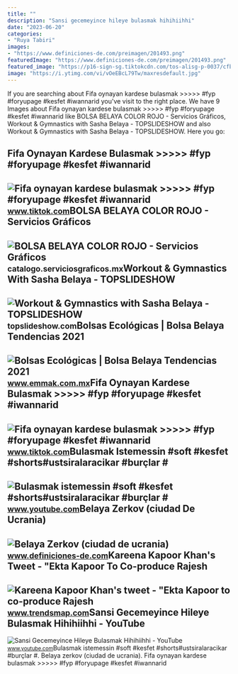 ```yaml
---
title: ""
description: "Sansi gecemeyince hileye bulasmak hihihiihhi"
date: "2023-06-20"
categories:
- "Ruya Tabiri"
images:
- "https://www.definiciones-de.com/preimagen/201493.png"
featuredImage: "https://www.definiciones-de.com/preimagen/201493.png"
featured_image: "https://p16-sign-sg.tiktokcdn.com/tos-alisg-p-0037/cfb60d1f9c9d4fc996ea2f00e37a6ca3_1654531865~tplv-dmt-logom:tos-alisg-i-0068/c4372ae2645f4414a8c8859660e52a9e.image?x-expires=1697403600&amp;x-signature=HOYQw1fzECqlAiZDsFd4zwFrRSc%3D"
image: "https://i.ytimg.com/vi/vOeEBcL79Tw/maxresdefault.jpg"
---
```


If you are searching about Fifa oynayan kardese bulasmak &gt;&gt;&gt;&gt;&gt; #fyp #foryupage #kesfet #iwannarid you've visit to the right place. We have 9 Images about Fifa oynayan kardese bulasmak &gt;&gt;&gt;&gt;&gt; #fyp #foryupage #kesfet #iwannarid like BOLSA BELAYA COLOR ROJO - Servicios Gráficos, Workout &amp; Gymnastics with Sasha Belaya - TOPSLIDESHOW and also Workout &amp; Gymnastics with Sasha Belaya - TOPSLIDESHOW. Here you go:

Fifa Oynayan Kardese Bulasmak &gt;&gt;&gt;&gt;&gt; #fyp #foryupage #kesfet #iwannarid
-------------------------------------------------------------------------------------

 ![Fifa oynayan kardese bulasmak >>>>> #fyp #foryupage #kesfet #iwannarid](https://p16-sign-sg.tiktokcdn.com/tos-alisg-p-0037/cfb60d1f9c9d4fc996ea2f00e37a6ca3_1654531865~tplv-photomode-video-share-card:630:630:20.jpeg?x-expires=1697835600&x-signature=js69hNswJUtlUrlGg4bbhXehMbU%3D) <small>www.tiktok.com</small>BOLSA BELAYA COLOR ROJO - Servicios Gráficos
--------------------------------------------

 ![BOLSA BELAYA COLOR ROJO - Servicios Gráficos](https://catalogo.serviciosgraficos.mx/img_db/SIN-075-R.jpg) <small>catalogo.serviciosgraficos.mx</small>Workout &amp; Gymnastics With Sasha Belaya - TOPSLIDESHOW
---------------------------------------------------------

 ![Workout & Gymnastics with Sasha Belaya - TOPSLIDESHOW](https://topslideshow.com/wp-content/uploads/2022/11/maxresdefault-1-1.jpg) <small>topslideshow.com</small>Bolsas Ecológicas | Bolsa Belaya Tendencias 2021
------------------------------------------------

 ![Bolsas Ecológicas | Bolsa Belaya Tendencias 2021](https://www.emmak.com.mx/wp-content/uploads/2021/01/Bolsa-belaya.png) <small>www.emmak.com.mx</small>Fifa Oynayan Kardese Bulasmak &gt;&gt;&gt;&gt;&gt; #fyp #foryupage #kesfet #iwannarid
-------------------------------------------------------------------------------------

 ![Fifa oynayan kardese bulasmak >>>>> #fyp #foryupage #kesfet #iwannarid](https://p16-sign-sg.tiktokcdn.com/tos-alisg-p-0037/cfb60d1f9c9d4fc996ea2f00e37a6ca3_1654531865~tplv-dmt-logom:tos-alisg-i-0068/c4372ae2645f4414a8c8859660e52a9e.image?x-expires=1697403600&x-signature=HOYQw1fzECqlAiZDsFd4zwFrRSc%3D) <small>www.tiktok.com</small>Bulasmak Istemessin #soft #kesfet #shorts#ustsiralaracikar #burçlar #
---------------------------------------------------------------------

 ![Bulasmak istemessin #soft #kesfet #shorts#ustsiralaracikar #burçlar #](https://i.ytimg.com/vi/dcqjcBVHBOU/maxres2.jpg?sqp=-oaymwEoCIAKENAF8quKqQMcGADwAQH4AZQDgALQBYoCDAgAEAEYfyAqKCYwDw==&rs=AOn4CLCjEwOe-XBYanPEwXwek_tWEpbAaQ) <small>www.youtube.com</small>Belaya Zerkov (ciudad De Ucrania)
---------------------------------

 ![Belaya Zerkov (ciudad de ucrania)](https://www.definiciones-de.com/preimagen/201493.png) <small>www.definiciones-de.com</small>Kareena Kapoor Khan's Tweet - "Ekta Kapoor To Co-produce Rajesh
---------------------------------------------------------------

 ![Kareena Kapoor Khan's tweet - "Ekta Kapoor to co-produce Rajesh](https://pbs.twimg.com/media/Fcyada8X0AANSFu.jpg) <small>www.trendsmap.com</small>Sansi Gecemeyince Hileye Bulasmak Hihihiihhi - YouTube
------------------------------------------------------

 ![Sansi Gecemeyince Hileye Bulasmak Hihihiihhi - YouTube](https://i.ytimg.com/vi/vOeEBcL79Tw/maxresdefault.jpg) <small>www.youtube.com</small>Bulasmak istemessin #soft #kesfet #shorts#ustsiralaracikar #burçlar #. Belaya zerkov (ciudad de ucrania). Fifa oynayan kardese bulasmak &gt;&gt;&gt;&gt;&gt; #fyp #foryupage #kesfet #iwannarid
